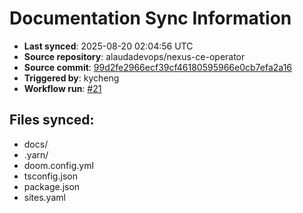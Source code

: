 # Documentation Sync Information

- **Last synced**: 2025-08-20 02:04:56 UTC
- **Source repository**: alaudadevops/nexus-ce-operator
- **Source commit**: [99d2fe2966ecf39cf46180595966e0cb7efa2a16](https://github.com/alaudadevops/nexus-ce-operator/commit/99d2fe2966ecf39cf46180595966e0cb7efa2a16)
- **Triggered by**: kycheng
- **Workflow run**: [#21](https://github.com/alaudadevops/nexus-ce-operator/actions/runs/17086514312)

## Files synced:
- docs/
- .yarn/
- doom.config.yml
- tsconfig.json
- package.json
- sites.yaml
